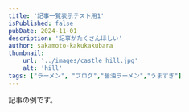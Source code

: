 ```yaml
---
title: '記事一覧表示テスト用1'
isPublished: false
pubDate: 2024-11-01
description: '記事がたくさんほしい'
author: sakamoto-kakukakubara
thumbnail:
    url: '../images/castle_hill.jpg'
    alt: 'hill'
tags: ["ラーメン", "ブログ","醤油ラーメン","うますぎ"]
---
```


記事の例です。